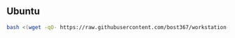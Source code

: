 ## Ubuntu

```bash
bash <(wget -qO- https://raw.githubusercontent.com/bost367/workstation-setup/refs/heads/main/ubuntu/setup.sh) >setup.log
```
